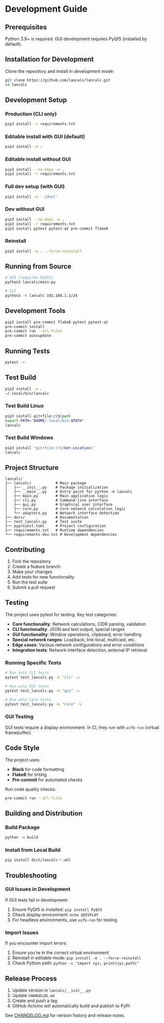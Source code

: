 # Development Guide

## Prerequisites

Python 3.9+ is required. GUI development requires PyQt5 (installed by default).

## Installation for Development

Clone the repository and install in development mode:

```bash
git clone https://github.com/lancalc/lancalc.git
cd lancalc
```

## Development Setup

### Production (CLI only)
```bash
pip3 install -r requirements.txt
```

### Editable install with GUI (default)
```bash
pip3 install -e .
```

### Editable install without GUI
```bash
pip3 install --no-deps -e .
pip3 install -r requirements.txt
```

### Full dev setup (with GUI)
```bash
pip3 install -e '.[dev]'
```

### Dev without GUI
```bash
pip3 install --no-deps -e .
pip3 install -r requirements.txt
pip3 install pytest pytest-qt pre-commit flake8
```

### Reinstall 
```bash
pip3 install -e . --force-reinstall
```

## Running from Source

```bash
# GUI (requires PyQt5)
python3 lancalc/main.py

# CLI
python3 -m lancalc 192.168.1.1/24
```

## Development Tools

```bash
pip3 install pre-commit flake8 pytest pytest-qt
pre-commit install
pre-commit run --all-files
pre-commit autoupdate
```

## Running Tests

```bash
pytest -v
```

## Test Build

```bash
pip3 install -e .
~/.local/bin/lancalc
```

### Test Build Linux
```bash
pip3 install git+file://$(pwd) 
export PATH="$HOME/.local/bin:$PATH" 
lancalc
```

### Test Build Windows
```powershell
pip3 install "git+file://$(Get-Location)"
lancalc
```

## Project Structure

```
lancalc/
├── lancalc/           # Main package
│   ├── __init__.py    # Package initialization
│   ├── __main__.py    # Entry point for python -m lancalc
│   ├── main.py        # Main application logic
│   ├── cli.py         # Command-line interface
│   ├── gui.py         # Graphical user interface
│   ├── core.py        # Core network calculation logic
│   └── adapters.py    # Network interface detection
├── docs/              # Documentation
├── test_lancalc.py    # Test suite
├── pyproject.toml     # Project configuration
├── requirements.txt   # Runtime dependencies
└── requirements-dev.txt # Development dependencies
```

## Contributing

1. Fork the repository
2. Create a feature branch
3. Make your changes
4. Add tests for new functionality
5. Run the test suite
6. Submit a pull request

## Testing

The project uses pytest for testing. Key test categories:

- **Core functionality**: Network calculations, CIDR parsing, validation
- **CLI functionality**: JSON and text output, special ranges
- **GUI functionality**: Window operations, clipboard, error handling
- **Special network ranges**: Loopback, link-local, multicast, etc.
- **Edge cases**: Various network configurations and error conditions
- **Integration tests**: Network interface detection, external IP retrieval

### Running Specific Tests

```bash
# Run only CLI tests
pytest test_lancalc.py -k "cli" -v

# Run only GUI tests
pytest test_lancalc.py -k "gui" -v

# Run only core tests
pytest test_lancalc.py -k "core" -v
```

### GUI Testing

GUI tests require a display environment. In CI, they run with `xvfb-run` (virtual framebuffer).

## Code Style

The project uses:
- **Black** for code formatting
- **Flake8** for linting
- **Pre-commit** for automated checks

Run code quality checks:

```bash
pre-commit run --all-files
```

## Building and Distribution

### Build Package
```bash
python -m build
```

### Install from Local Build
```bash
pip install dist/lancalc-*.whl
```

## Troubleshooting

### GUI Issues in Development

If GUI tests fail in development:

1. Ensure PyQt5 is installed: `pip install PyQt5`
2. Check display environment: `echo $DISPLAY`
3. For headless environments, use `xvfb-run` for testing

### Import Issues

If you encounter import errors:

1. Ensure you're in the correct virtual environment
2. Reinstall in editable mode: `pip install -e . --force-reinstall`
3. Check Python path: `python -c "import sys; print(sys.path)"`

## Release Process

1. Update version in `lancalc/__init__.py`
2. Update `CHANGELOG.md`
3. Create and push a tag
4. GitHub Actions will automatically build and publish to PyPI

See [CHANGELOG.md](CHANGELOG.md) for version history and release notes.
